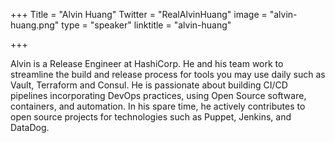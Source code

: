 +++
Title = "Alvin Huang"
Twitter = "RealAlvinHuang"
image = "alvin-huang.png"
type = "speaker"
linktitle = "alvin-huang"

+++

Alvin is a Release Engineer at HashiCorp. He and his team work to streamline the build and release process for tools you may use daily such as Vault, Terraform and Consul. He is passionate about building CI/CD pipelines incorporating DevOps practices, using Open Source software, containers, and automation. In his spare time, he actively contributes to open source projects for technologies such as Puppet, Jenkins, and DataDog.
